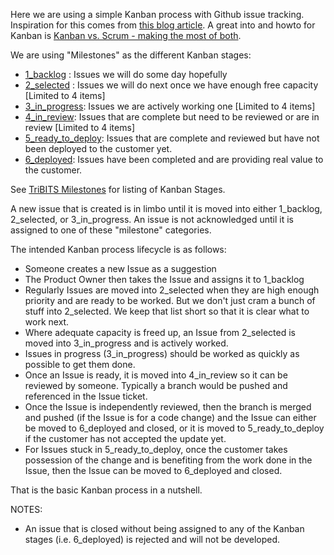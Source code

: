 Here we are using a simple Kanban process with Github issue tracking.  Inspiration for this comes from [this blog article](http://www.ianbicking.org/blog/2014/03/use-github-issues-to-organize-a-project.html).  A great into and howto for Kanban is [Kanban vs. Scrum - making the most of both](http://www.infoq.com/minibooks/kanban-scrum-minibook).

We are using "Milestones" as the different Kanban stages:

* [1_backlog](https://github.com/TriBITSPub/TriBITS/milestones/1_backlog) : Issues we will do some day hopefully
* [2_selected](https://github.com/TriBITSPub/TriBITS/milestones/2_selected) : Issues we will do next once we have enough free capacity [Limited to 4 items]
* [3_in_progress](https://github.com/TriBITSPub/TriBITS/milestones/3_in_progress): Issues we are actively working one [Limited to 4 items]
* [4_in_review](https://github.com/TriBITSPub/TriBITS/milestones/4_in_review): Issues that are complete but need to be reviewed or are in review [Limited to 4 items]
* [5_ready_to_deploy](https://github.com/TriBITSPub/TriBITS/milestones/5_ready_to_deploy): Issues that are complete and reviewed but have not been deployed to the customer yet.
* [6_deployed](https://github.com/TriBITSPub/TriBITS/issues?utf8=%E2%9C%93&q=is%3Aclosed): Issues have been completed and are providing real value to the customer.

See [TriBITS Milestones](https://github.com/TriBITSPub/TriBITS/milestones) for listing of Kanban Stages.

A new issue that is created is in limbo until it is moved into either 1_backlog, 2_selected, or 3_in_progress.  An issue is not acknowledged until it is assigned to one of these "milestone" categories.

The intended Kanban process lifecycle is as follows:
* Someone creates a new Issue as a suggestion
* The Product Owner then takes the Issue and assigns it to 1_backlog
* Regularly Issues are moved into 2_selected when they are high enough priority and are ready to be worked.  But we don't just cram a bunch of stuff into 2_selected.  We keep that list short so that it is clear what to work next.
* Where adequate capacity is freed up, an Issue from 2_selected is moved into 3_in_progress and is actively worked.
* Issues in progress (3_in_progress) should be worked as quickly as possible to get them done.
* Once an Issue is ready, it is moved into 4_in_review so it can be reviewed by someone.  Typically a branch would be pushed and referenced in the Issue ticket.
* Once the Issue is independently reviewed, then the branch is merged and pushed (if the Issue is for a code change) and the Issue can either be moved to 6_deployed and closed, or it is moved to 5_ready_to_deploy if the customer has not accepted the update yet.
* For Issues stuck in 5_ready_to_deploy, once the customer takes possession of the change and is benefiting from the work done in the Issue, then the Issue can be moved to 6_deployed and closed.

That is the basic Kanban process in a nutshell.

NOTES:
* An issue that is closed without being assigned to any of the Kanban stages (i.e. 6_deployed) is rejected and will not be developed.
